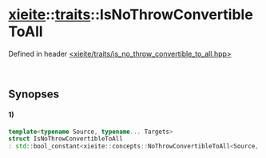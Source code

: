 # [xieite](../../xieite.md)\:\:[traits](../../traits.md)\:\:IsNoThrowConvertibleToAll
Defined in header [<xieite/traits/is_no_throw_convertible_to_all.hpp>](../../../include/xieite/traits/is_no_throw_convertible_to_all.hpp)

&nbsp;

## Synopses
#### 1)
```cpp
template<typename Source, typename... Targets>
struct IsNoThrowConvertibleToAll
: std::bool_constant<xieite::concepts::NoThrowConvertibleToAll<Source, Targets...>> {};
```
